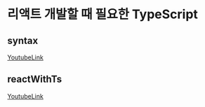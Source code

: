# 리액트 개발할 때 필요한 TypeScript

## syntax

[YoutubeLink](https://www.youtube.com/watch?v=5oGAkQsGWkc&list=PLZKTXPmaJk8KhKQ_BILr1JKCJbR0EGlx0&index=1&ab_channel=%EC%BD%94%EB%94%A9%EC%95%99%EB%A7%88)

## reactWithTs

[YoutubeLink](https://www.youtube.com/watch?v=TiSGujM22OI&list=PLC3y8-rFHvwi1AXijGTKM0BKtHzVC-LSK&ab_channel=Codevolution)
